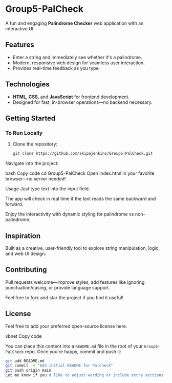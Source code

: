 # Group5-PalCheck

A fun and engaging **Palindrome Checker** web application with an interactive UI.

## Features
- Enter a string and immediately see whether it's a palindrome.
- Modern, responsive web design for seamless user interaction.
- Provides real-time feedback as you type.

## Technologies
- **HTML**, **CSS**, and **JavaScript** for frontend development.
- Designed for fast, in-browser operations—no backend necessary.

## Getting Started
### To Run Locally
1. Clone the repository:
   ```bash
   git clone https://github.com/skipajenkins/Group5-PalCheck.git
Navigate into the project:

bash
Copy code
cd Group5-PalCheck
Open index.html in your favorite browser—no server needed!

Usage
Just type text into the input field.

The app will check in real time if the text reads the same backward and forward.

Enjoy the interactivity with dynamic styling for palindrome vs non-palindrome.

## Inspiration

Built as a creative, user-friendly tool to explore string manipulation, logic, and web UI design.

## Contributing

Pull requests welcome—improve styles, add features like ignoring punctuation/casing, or provide language support.

Feel free to fork and star the project if you find it useful!

## License

Feel free to add your preferred open-source license here.

vbnet
Copy code

You can place this content into a `README.md` file in the root of your `Group5-PalCheck` repo. Once you're happy, commit and push it:

```bash
git add README.md
git commit -m "Add initial README for PalCheck"
git push origin main
Let me know if you'd like to adjust wording or include extra sections (like screenshots, Live Demo links, or features).

